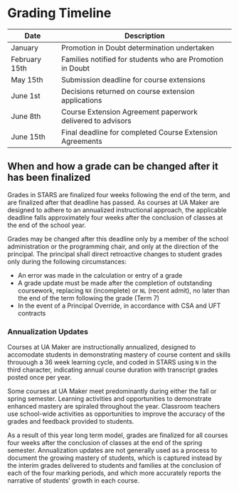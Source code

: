 # Grading Timeline

Date          | Description
--------------|------------------------------------------
January       | Promotion in Doubt determination undertaken
February 15th | Families notified for students who are Promotion in Doubt
May 15th      | Submission deadline for course extensions
June 1st      | Decisions returned on course extension applications
June 8th      | Course Extension Agreement paperwork delivered to advisors
June 15th     | Final deadline for completed Course Extension Agreements


## When and how a grade can be changed after it has been finalized

Grades in STARS are finalized four weeks following the end of the term, and are finalized after that deadline has passed. As courses at UA Maker are designed to adhere to an annualized instructional approach, the applicable deadline falls approximately four weeks after the conclusion of classes at the end of the school year.

Grades may be changed after this deadline only by a member of the school administration or the programming chair, and only at the direction of the principal. The principal shall direct retroactive changes to student grades only during the following circumstances:

* An error was made in the calculation or entry of a grade
* A grade update must be made after the completion of outstanding coursework, replacing `NX` (incomplete) or `NL` (recent admit), no later than the end of the term following the grade (Term 7)
* In the event of a Principal Override, in accordance with CSA and UFT contracts

### Annualization Updates

Courses at UA Maker are instructionally annualized, designed to accomodate students in demonstrating mastery of course content and skills throuough a 36 week learning cycle, and coded in STARS using `N` in the third character, indicating annual course duration with transcript grades posted once per year.

Some courses at UA Maker meet predominantly during either the fall or spring semester. Learning activities and opportunities to demonstrate enhanced mastery are spiraled throughout the year. Classroom teachers use school-wide activities as opportunities to improve the accuracy of the grades and feedback provided to students.

As a result of this year long term model, grades are finalized for all courses four weeks after the conclusion of classes at the end of the spring semester. Annualization updates are not generally used as a process to document the growing mastery of students, which is captured instead by the interim grades delivered to students and families at the conclusion of each of the four marking periods, and which more accurately reports the narrative of students' growth in each course.  